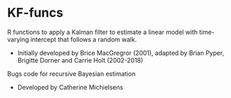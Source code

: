 # KF-funcs
R functions to apply a Kalman filter to estimate a linear model with time-varying intercept that follows a random walk. 

- Initially developed by Brice MacGregror (2001), adapted by Brian Pyper, Brigitte Dorner and Carrie Holt (2002-2018)

Bugs code for recursive Bayesian estimation

- Developed by Catherine Michielsens

